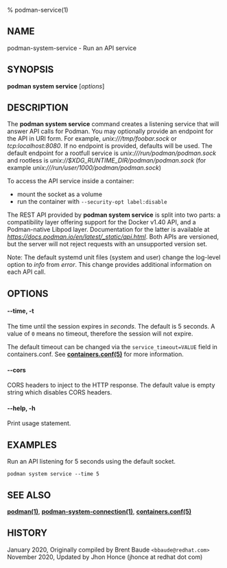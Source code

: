 % podman-service(1)

## NAME
podman\-system\-service - Run an API service

## SYNOPSIS
**podman system service** [*options*]

## DESCRIPTION
The **podman system service** command creates a listening service that will answer API calls for Podman.  You may
optionally provide an endpoint for the API in URI form.  For example, *unix:///tmp/foobar.sock* or *tcp:localhost:8080*.
If no endpoint is provided, defaults will be used.  The default endpoint for a rootfull
service is *unix:///run/podman/podman.sock* and rootless is *unix://$XDG_RUNTIME_DIR/podman/podman.sock* (for
example *unix:///run/user/1000/podman/podman.sock*)

To access the API service inside a container:
- mount the socket as a volume
- run the container with `--security-opt label:disable`

The REST API provided by **podman system service** is split into two parts: a compatibility layer offering support for the Docker v1.40 API, and a Podman-native Libpod layer.
Documentation for the latter is available at *https://docs.podman.io/en/latest/_static/api.html*.
Both APIs are versioned, but the server will not reject requests with an unsupported version set.

Note: The default systemd unit files (system and user) change the log-level option to *info* from *error*. This change provides additional information on each API call.

## OPTIONS

#### **--time**, **-t**

The time until the session expires in _seconds_. The default is 5
seconds. A value of `0` means no timeout, therefore the session will not expire.

The default timeout can be changed via the `service_timeout=VALUE` field in containers.conf.
See **[containers.conf(5)](https://github.com/containers/common/blob/master/docs/containers.conf.5.md)** for more information.

#### **--cors**

CORS headers to inject to the HTTP response. The default value is empty string which disables CORS headers.

#### **--help**, **-h**

Print usage statement.

## EXAMPLES

Run an API listening for 5 seconds using the default socket.
```
podman system service --time 5
```

## SEE ALSO
**[podman(1)](podman.1.md)**, **[podman-system-connection(1)](podman-system-connection.1.md)**, **[containers.conf(5)](https://github.com/containers/common/blob/master/docs/containers.conf.5.md)**

## HISTORY
January 2020, Originally compiled by Brent Baude `<bbaude@redhat.com>`
November 2020, Updated by Jhon Honce (jhonce at redhat dot com)
